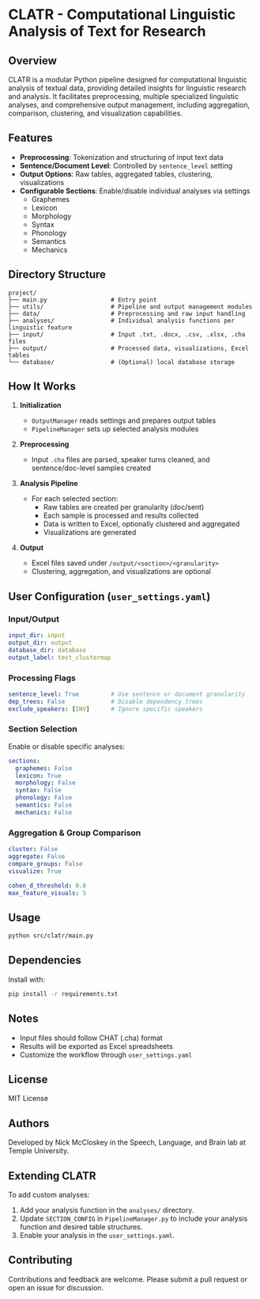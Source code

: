# CLATR - Computational Linguistic Analysis of Text for Research

## Overview

CLATR is a modular Python pipeline designed for computational linguistic analysis of textual data, providing detailed insights for linguistic research and analysis. It facilitates preprocessing, multiple specialized linguistic analyses, and comprehensive output management, including aggregation, comparison, clustering, and visualization capabilities.

## Features

- **Preprocessing**: Tokenization and structuring of input text data
- **Sentence/Document Level**: Controlled by `sentence_level` setting
- **Output Options**: Raw tables, aggregated tables, clustering, visualizations
- **Configurable Sections**: Enable/disable individual analyses via settings
  - Graphemes
  - Lexicon
  - Morphology
  - Syntax
  - Phonology
  - Semantics
  - Mechanics

## Directory Structure

```plaintext
project/
├── main.py                  # Entry point
├── utils/                   # Pipeline and output management modules
├── data/                    # Preprocessing and raw input handling
├── analyses/                # Individual analysis functions per linguistic feature
├── input/                   # Input .txt, .docx, .csv, .xlsx, .cha files
├── output/                  # Processed data, visualizations, Excel tables
└── database/                # (Optional) local database storage
```

## How It Works

1. **Initialization**
   - `OutputManager` reads settings and prepares output tables
   - `PipelineManager` sets up selected analysis modules

2. **Preprocessing**
   - Input `.cha` files are parsed, speaker turns cleaned, and sentence/doc-level samples created

3. **Analysis Pipeline**
   - For each selected section:
     - Raw tables are created per granularity (doc/sent)
     - Each sample is processed and results collected
     - Data is written to Excel, optionally clustered and aggregated
     - Visualizations are generated

4. **Output**
   - Excel files saved under `/output/<section>/<granularity>`
   - Clustering, aggregation, and visualizations are optional

## User Configuration (`user_settings.yaml`)

### Input/Output

```yaml
input_dir: input
output_dir: output
database_dir: database
output_label: test_clustermap
```

### Processing Flags

```yaml
sentence_level: True         # Use sentence or document granularity
dep_trees: False             # Disable dependency trees
exclude_speakers: [INV]      # Ignore specific speakers
```

### Section Selection

Enable or disable specific analyses:

```yaml
sections:
  graphemes: False
  lexicon: True
  morphology: False
  syntax: False
  phonology: False
  semantics: False
  mechanics: False
```

### Aggregation & Group Comparison

```yaml
cluster: False
aggregate: False
compare_groups: False
visualize: True

cohen_d_threshold: 0.8
max_feature_visuals: 5
```

## Usage

```bash
python src/clatr/main.py
```

## Dependencies

Install with:

```bash
pip install -r requirements.txt
```

## Notes

- Input files should follow CHAT (.cha) format
- Results will be exported as Excel spreadsheets
- Customize the workflow through `user_settings.yaml`

## License

MIT License

## Authors

Developed by Nick McCloskey in the Speech, Language, and Brain lab at Temple University.

## Extending CLATR

To add custom analyses:

1. Add your analysis function in the `analyses/` directory.
2. Update `SECTION_CONFIG` in `PipelineManager.py` to include your analysis function and desired table structures.
3. Enable your analysis in the `user_settings.yaml`.

## Contributing

Contributions and feedback are welcome. Please submit a pull request or open an issue for discussion.

